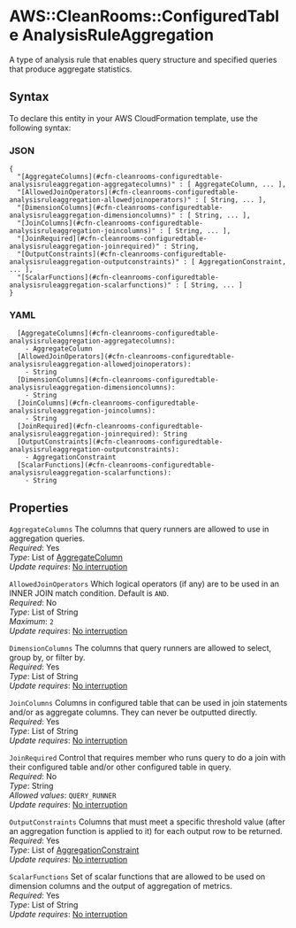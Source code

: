 # AWS::CleanRooms::ConfiguredTable AnalysisRuleAggregation<a name="aws-properties-cleanrooms-configuredtable-analysisruleaggregation"></a>

A type of analysis rule that enables query structure and specified queries that produce aggregate statistics\.

## Syntax<a name="aws-properties-cleanrooms-configuredtable-analysisruleaggregation-syntax"></a>

To declare this entity in your AWS CloudFormation template, use the following syntax:

### JSON<a name="aws-properties-cleanrooms-configuredtable-analysisruleaggregation-syntax.json"></a>

```
{
  "[AggregateColumns](#cfn-cleanrooms-configuredtable-analysisruleaggregation-aggregatecolumns)" : [ AggregateColumn, ... ],
  "[AllowedJoinOperators](#cfn-cleanrooms-configuredtable-analysisruleaggregation-allowedjoinoperators)" : [ String, ... ],
  "[DimensionColumns](#cfn-cleanrooms-configuredtable-analysisruleaggregation-dimensioncolumns)" : [ String, ... ],
  "[JoinColumns](#cfn-cleanrooms-configuredtable-analysisruleaggregation-joincolumns)" : [ String, ... ],
  "[JoinRequired](#cfn-cleanrooms-configuredtable-analysisruleaggregation-joinrequired)" : String,
  "[OutputConstraints](#cfn-cleanrooms-configuredtable-analysisruleaggregation-outputconstraints)" : [ AggregationConstraint, ... ],
  "[ScalarFunctions](#cfn-cleanrooms-configuredtable-analysisruleaggregation-scalarfunctions)" : [ String, ... ]
}
```

### YAML<a name="aws-properties-cleanrooms-configuredtable-analysisruleaggregation-syntax.yaml"></a>

```
  [AggregateColumns](#cfn-cleanrooms-configuredtable-analysisruleaggregation-aggregatecolumns): 
    - AggregateColumn
  [AllowedJoinOperators](#cfn-cleanrooms-configuredtable-analysisruleaggregation-allowedjoinoperators): 
    - String
  [DimensionColumns](#cfn-cleanrooms-configuredtable-analysisruleaggregation-dimensioncolumns): 
    - String
  [JoinColumns](#cfn-cleanrooms-configuredtable-analysisruleaggregation-joincolumns): 
    - String
  [JoinRequired](#cfn-cleanrooms-configuredtable-analysisruleaggregation-joinrequired): String
  [OutputConstraints](#cfn-cleanrooms-configuredtable-analysisruleaggregation-outputconstraints): 
    - AggregationConstraint
  [ScalarFunctions](#cfn-cleanrooms-configuredtable-analysisruleaggregation-scalarfunctions): 
    - String
```

## Properties<a name="aws-properties-cleanrooms-configuredtable-analysisruleaggregation-properties"></a>

`AggregateColumns`  <a name="cfn-cleanrooms-configuredtable-analysisruleaggregation-aggregatecolumns"></a>
The columns that query runners are allowed to use in aggregation queries\.  
*Required*: Yes  
*Type*: List of [AggregateColumn](aws-properties-cleanrooms-configuredtable-aggregatecolumn.md)  
*Update requires*: [No interruption](https://docs.aws.amazon.com/AWSCloudFormation/latest/UserGuide/using-cfn-updating-stacks-update-behaviors.html#update-no-interrupt)

`AllowedJoinOperators`  <a name="cfn-cleanrooms-configuredtable-analysisruleaggregation-allowedjoinoperators"></a>
Which logical operators \(if any\) are to be used in an INNER JOIN match condition\. Default is `AND`\.  
*Required*: No  
*Type*: List of String  
*Maximum*: `2`  
*Update requires*: [No interruption](https://docs.aws.amazon.com/AWSCloudFormation/latest/UserGuide/using-cfn-updating-stacks-update-behaviors.html#update-no-interrupt)

`DimensionColumns`  <a name="cfn-cleanrooms-configuredtable-analysisruleaggregation-dimensioncolumns"></a>
The columns that query runners are allowed to select, group by, or filter by\.  
*Required*: Yes  
*Type*: List of String  
*Update requires*: [No interruption](https://docs.aws.amazon.com/AWSCloudFormation/latest/UserGuide/using-cfn-updating-stacks-update-behaviors.html#update-no-interrupt)

`JoinColumns`  <a name="cfn-cleanrooms-configuredtable-analysisruleaggregation-joincolumns"></a>
Columns in configured table that can be used in join statements and/or as aggregate columns\. They can never be outputted directly\.  
*Required*: Yes  
*Type*: List of String  
*Update requires*: [No interruption](https://docs.aws.amazon.com/AWSCloudFormation/latest/UserGuide/using-cfn-updating-stacks-update-behaviors.html#update-no-interrupt)

`JoinRequired`  <a name="cfn-cleanrooms-configuredtable-analysisruleaggregation-joinrequired"></a>
Control that requires member who runs query to do a join with their configured table and/or other configured table in query\.  
*Required*: No  
*Type*: String  
*Allowed values*: `QUERY_RUNNER`  
*Update requires*: [No interruption](https://docs.aws.amazon.com/AWSCloudFormation/latest/UserGuide/using-cfn-updating-stacks-update-behaviors.html#update-no-interrupt)

`OutputConstraints`  <a name="cfn-cleanrooms-configuredtable-analysisruleaggregation-outputconstraints"></a>
Columns that must meet a specific threshold value \(after an aggregation function is applied to it\) for each output row to be returned\.  
*Required*: Yes  
*Type*: List of [AggregationConstraint](aws-properties-cleanrooms-configuredtable-aggregationconstraint.md)  
*Update requires*: [No interruption](https://docs.aws.amazon.com/AWSCloudFormation/latest/UserGuide/using-cfn-updating-stacks-update-behaviors.html#update-no-interrupt)

`ScalarFunctions`  <a name="cfn-cleanrooms-configuredtable-analysisruleaggregation-scalarfunctions"></a>
Set of scalar functions that are allowed to be used on dimension columns and the output of aggregation of metrics\.  
*Required*: Yes  
*Type*: List of String  
*Update requires*: [No interruption](https://docs.aws.amazon.com/AWSCloudFormation/latest/UserGuide/using-cfn-updating-stacks-update-behaviors.html#update-no-interrupt)